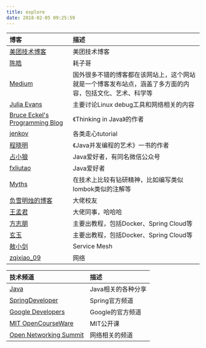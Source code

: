 ```yaml
---
title: explore
date: 2018-02-05 09:25:59
---
```


| 博客 | 描述 |
|:--|:--|
| [美团技术博客](https://tech.meituan.com/) | 美团技术博客 |
| [陈皓](https://coolshell.cn/articles/author/haoel) | 耗子哥 |
| [Medium](https://medium.com/) | 国外很多不错的博客都在该网站上，这个网站就是一个博客发布站点，涵盖了多方面的内容，包括文化、艺术、科学等 |
| [Julia Evans](https://jvns.ca/) | 主要讨论Linux debug工具和网络相关的内容 |
| [Bruce Eckel's Programming Blog](http://bruceeckel.github.io/) | 《Thinking in Java》的作者 |
| [jenkov](http://tutorials.jenkov.com/) | 各类走心tutorial |
| [程晓明](http://www.infoq.com/cn/profile/%E7%A8%8B%E6%99%93%E6%98%8E) | 《Java并发编程的艺术》一书的作者 |
| [占小狼](https://www.jianshu.com/subscriptions#/subscriptions/2276428/user) | Java爱好者，有同名微信公众号 |
| [fxliutao](https://www.jianshu.com/u/c169fce5179b) | Java爱好者 |
| [Myths](https://blog.mythsman.com/) | 在技术上比较有钻研精神，比如编写类似lombok类似的注解等 |
| [负雪明烛的博客](http://fuxuemingzhu.me/2017/08/12/hexo-next-polish/) | 大佬校友 |
| [王孟君](https://my.oschina.net/wangmengjun?sort=time&p=10&temp=1518002154206) | 大佬同事，哈哈哈 |
| [方志朋](https://blog.csdn.net/forezp?t=1) | 主要出教程，包括Docker、Spring Cloud等 |
| [玄玉](https://jadyer.cn/) | 主要出教程，包括Docker、Spring Cloud等 |
| [敖小剑](https://skyao.io/) | Service Mesh |
| [zqixiao_09](https://blog.csdn.net/zqixiao_09/article/list/2?t=1) | 网络 |

| 技术频道 | 描述 |
|:--|:--|
| [Java](https://www.youtube.com/user/java/) | Java相关的各种分享 |
| [SpringDeveloper](https://www.youtube.com/user/SpringSourceDev) | Spring官方频道 |
| [Google Developers](https://www.youtube.com/user/GoogleDevelopers) | Google的官方频道 |
| [MIT OpenCourseWare](https://www.youtube.com/user/MIT) | MIT公开课 |
| [Open Networking Summit](https://www.youtube.com/user/OpenNetSummit) | 网络相关的频道 |